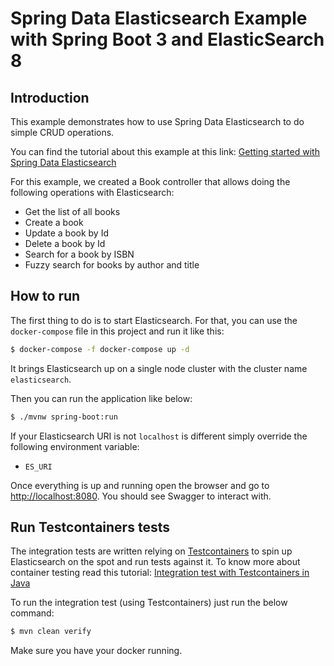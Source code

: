 # Spring Data Elasticsearch Example with Spring Boot 3 and ElasticSearch 8

## Introduction

This example demonstrates how to use Spring Data Elasticsearch to do simple CRUD operations.

You can find the tutorial about this example at this
link: [Getting started with Spring Data Elasticsearch](https://www.geekyhacker.com/getting-started-with-spring-data-elasticsearch/)

For this example, we created a Book controller that allows doing the following operations with Elasticsearch:

- Get the list of all books
- Create a book
- Update a book by Id
- Delete a book by Id
- Search for a book by ISBN
- Fuzzy search for books by author and title

## How to run

The first thing to do is to start Elasticsearch. For that, you can use the `docker-compose` file in this project and run
it like this:

```bash
$ docker-compose -f docker-compose up -d
``` 

It brings Elasticsearch up on a single node cluster with the cluster name `elasticsearch`.

Then you can run the application like below:

```bash
$ ./mvnw spring-boot:run
```

If your Elasticsearch URI is not `localhost` is different simply override the following environment variable:

- `ES_URI`

Once everything is up and running open the browser and go to [http://localhost:8080](http://localhost:8080). You should
see Swagger to interact with.

## Run Testcontainers tests

The integration tests are written relying on [Testcontainers](https://www.testcontainers.org/) to spin up Elasticsearch
on the spot and run tests against it.
To know more about container testing read this
tutorial: [Integration test with Testcontainers in Java](https://www.geekyhacker.com/integration-test-with-testcontainers-in-java/)

To run the integration test (using Testcontainers) just run the below command:

```bash
$ mvn clean verify
```

Make sure you have your docker running.
